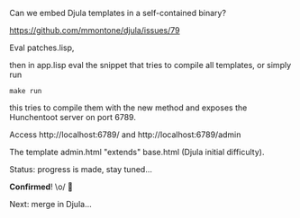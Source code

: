 
Can we embed Djula templates in a self-contained binary?

https://github.com/mmontone/djula/issues/79

Eval patches.lisp,

then in app.lisp eval the snippet that tries to compile all templates, or simply run

    make run

this tries to compile them with the new method and exposes the Hunchentoot server on port 6789.

Access http://localhost:6789/ and http://localhost:6789/admin

The template admin.html "extends" base.html (Djula initial difficulty).

Status: progress is made, stay tuned…

**Confirmed**! \o/ 🎉

Next: merge in Djula…

